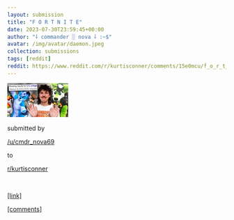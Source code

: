```yaml
---
layout: submission
title: "F O R T N I T E"
date: 2023-07-30T23:59:45+00:00
author: "⸸ commander ░ nova ⸸ :~$"
avatar: /img/avatar/daemon.jpeg
collection: submissions
tags: [reddit]
reddit: https://www.reddit.com/r/kurtisconner/comments/15e0mcu/f_o_r_t_n_i_t_e/
---
```


<p></p><p><a href="https://www.reddit.com/r/kurtisconner/comments/15e0mcu/f_o_r_t_n_i_t_e/" target="_blank"> <img src="/assets/reddit_media/uy8nobL8fRyqDjhItPfoZi5iQG3XCBQRD84mMubjpvs.jpg" alt="F O R T N I T E" title="F O R T N I T E"> </a></p><p></p><p>submitted by</p><p><a href="https://www.reddit.com/user/cmdr_nova69" target="_blank"> /u/cmdr_nova69 </a></p><p>to</p><p><a href="https://www.reddit.com/r/kurtisconner/" target="_blank"> r/kurtisconner </a></p><p></p><p><br></p><p></p><p><span><a href="https://youtube.com/clip/UgkxgA5r08oUwD3T0eKJQahNjVeOG34n9nru" target="_blank">[link]</a></span></p><p></p><p><span><a href="https://www.reddit.com/r/kurtisconner/comments/15e0mcu/f_o_r_t_n_i_t_e/" target="_blank">[comments]</a></span></p><p></p>
